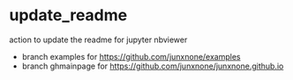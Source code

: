 # update_readme
action to update the readme for jupyter nbviewer

- branch examples for https://github.com/junxnone/examples
- branch ghmainpage for https://github.com/junxnone/junxnone.github.io

